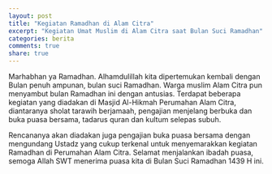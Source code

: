 ```yaml
---
layout: post
title: "Kegiatan Ramadhan di Alam Citra"
excerpt: "Kegiatan Umat Muslim di Alam Citra saat Bulan Suci Ramadhan"
categories: berita
comments: true
share: true
---
```


Marhabhan ya Ramadhan. Alhamdulillah kita dipertemukan kembali dengan Bulan penuh ampunan, bulan suci Ramadhan. Warga muslim Alam Citra pun menyambut bulan Ramadhan ini dengan antusias. Terdapat beberapa kegiatan yang diadakan di Masjid Al-Hikmah Perumahan Alam Citra, diantaranya sholat tarawih berjamaah, pengajian menjelang berbuka dan buka puasa bersama, tadarus quran dan kultum selepas subuh.

Rencananya akan diadakan juga pengajian buka puasa bersama dengan mengundang Ustadz yang cukup terkenal untuk menyemarakkan kegiatan Ramadhan di Perumahan Alam Citra. Selamat menjalankan ibadah puasa, semoga Allah SWT menerima puasa kita di Bulan Suci Ramadhan 1439 H ini.
